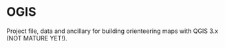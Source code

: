 # OGIS
Project file, data and ancillary for building orienteering maps with QGIS 3.x (NOT MATURE YET!).
